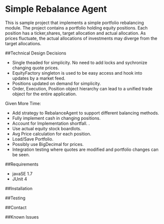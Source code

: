 # Simple Rebalance Agent
This is sample project that implements a simple portfolio rebalancing module. 
The project contains a portfolio holding equity positions. Each position has a ticker,shares, target allocation and actual allocation. As prices fluctuate, the actual allocations of investments may diverge from the target allocations.

##Technical Design Decisions
* Single theaded for simplicity. No need to add locks and sychronize changing quote prices.
* EquityFactory singleton is used to be easy access and hook into updates by a market feed.
* Positions updated on demand for simplicity.
* Order, Execution, Position object hierarchy can lead to a unified trade object for the entire application.

Given More Time:
* Add strategy to RebalanceAgent to support different balancing methods.
* Fully implement cash in changing positions.
* Account for Implementation shortfall. .
* Use actual equity stock boardlots.
* Avg Price calculation for each position.
* Load/Save Portfolio.
* Possibly use BigDecimal for prices.
* Integration testing where quotes are modified and portfolio changes can be seen.

##Requirements
* javaSE 1.7
* JUnit 4

##Installation

##Testing

##Contact

##Known Issues
